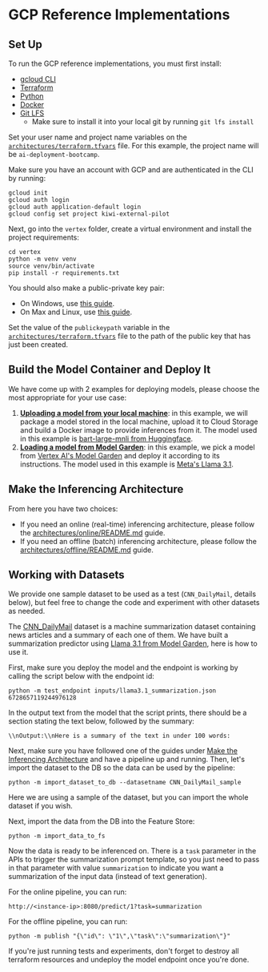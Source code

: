 # GCP Reference Implementations

## Set Up

To run the GCP reference implementations, you must first install:
- [gcloud CLI](https://cloud.google.com/sdk/docs/install)
- [Terraform](https://developer.hashicorp.com/terraform/install)
- [Python](https://www.python.org/downloads/)
- [Docker](https://docs.docker.com/engine/install/)
- [Git LFS](https://git-lfs.com/)
    - Make sure to install it into your local git by running `git lfs install`

Set your user name and project name variables on the [`architectures/terraform.tfvars`](architectures/terraform.tfvars)
file. For this example, the project name will be `ai-deployment-bootcamp`.

Make sure you have an account with GCP and are authenticated in the CLI by running:
```shell
gcloud init
gcloud auth login
gcloud auth application-default login
gcloud config set project kiwi-external-pilot
```

Next, go into the `vertex` folder, create a virtual environment and install the project requirements:
```shell
cd vertex
python -m venv venv
source venv/bin/activate
pip install -r requirements.txt
```

You should also make a public-private key pair:
- On Windows, use [this guide](https://www.purdue.edu/science/scienceit/ssh-keys-windows.html).
- On Max and Linux, use [this guide](https://mdl.library.utoronto.ca/technology/tutorials/generating-ssh-key-pairs-mac).

Set the value of the `publickeypath` variable in the [`architectures/terraform.tfvars`](architectures/terraform.tfvars)
file to the path of the public key that has just been created.

## Build the Model Container and Deploy It

We have come up with 2 examples for deploying models, please choose the most appropriate for your use case:
1. **[Uploading a model from your local machine](upload_model_from_local.md)**: in this example, we will package
a model stored in the local machine, upload it to Cloud Storage and build a Docker image to provide inferences
from it. The model used in this example is
[bart-large-mnli from Huggingface](https://huggingface.co/facebook/bart-large-mnli).
2. **[Loading a model from Model Garden](use_model_from_garden.md)**: in this example, we pick a model from
[Vertex AI's Model Garden](https://console.cloud.google.com/vertex-ai/model-garden) and deploy it according
to its instructions. The model used in this example is
[Meta's Llama 3.1](https://console.cloud.google.com/vertex-ai/publishers/meta/model-garden/llama3_1).

## Make the Inferencing Architecture

From here you have two choices:
- If you need an online (real-time) inferencing architecture, please follow the
[architectures/online/README.md](architectures/online/README.md) guide.
- If you need an offline (batch) inferencing architecture, please follow the
[architectures/offline/README.md](architectures/offline/README.md) guide.

## Working with Datasets

We provide one sample dataset to be used as a test (`CNN_DailyMail`, details below), but feel free to
change the code and experiment with other datasets as needed.

The [CNN_DailyMail](../../data/CNN_DailyMail) dataset is a machine summarization dataset containing
news articles and a summary of each one of them. We have built a summarization predictor using
[Llama 3.1 from Model Garden](use_model_from_garden.md), here is how to use it.

First, make sure you deploy the model and the endpoint is working by calling the script below
with the endpoint id:
```shell
python -m test_endpoint inputs/llama3.1_summarization.json 6728657119244976128
```

In the output text from the model that the script prints, there should be a section stating the
text below, followed by the summary:
```text
\\nOutput:\\nHere is a summary of the text in under 100 words:
```

Next, make sure you have followed one of the guides under 
[Make the Inferencing Architecture](#make-the-inferencing-architecture) and have a pipeline
up and running. Then, let's import the dataset to the DB so the data can be used by the pipeline:
```shell
python -m import_dataset_to_db --datasetname CNN_DailyMail_sample
```

Here we are using a sample of the dataset, but you can import the whole dataset if you wish.

Next, import the data from the DB into the Feature Store:
```shell
python -m import_data_to_fs
```

Now the data is ready to be inferenced on. There is a `task` parameter in the APIs to trigger
the summarization prompt template, so you just need to pass in that parameter with value
`summarization` to indicate you want a summarization of the input data (instead of text
generation).

For the online pipeline, you can run:
```shell
http://<instance-ip>:8080/predict/1?task=summarization
```
For the offline pipeline, you can run:
```shell
python -m publish "{\"id\": \"1\",\"task\":\"summarization\"}"
```

If you're just running tests and experiments, don't forget to destroy all terraform
resources and undeploy the model endpoint once you're done.
